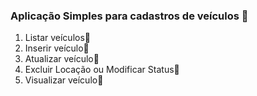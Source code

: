 ### Aplicação Simples para cadastros de veículos :car:



1. Listar veículos:car:
2. Inserir veículo:car:
3. Atualizar veículo:car:
4. Excluir Locação ou Modificar Status:car:
5.  Visualizar veículo:car:

